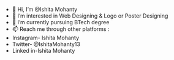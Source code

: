 - 👋 Hi, I’m @Ishita Mohanty
- 👀 I’m interested in Web Designing & Logo or Poster Designing
- 🌱 I’m currently pursuing BTech degree
- 📫 Reach me through other platforms :
- Instagram- Ishita Mohanty
- Twitter- @IshitaMohanty13
- Linked in-Ishita Mohanty
                                                     
<!---
IshitaMohanty/IshitaMohanty is a ✨ special ✨ repository because its `README.md` (this file) appears on your GitHub profile.
You can click the Preview link to take a look at your changes.
--->
